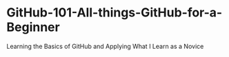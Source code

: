 # GitHub-101-All-things-GitHub-for-a-Beginner
Learning the Basics of GitHub and Applying What I Learn as a Novice 
